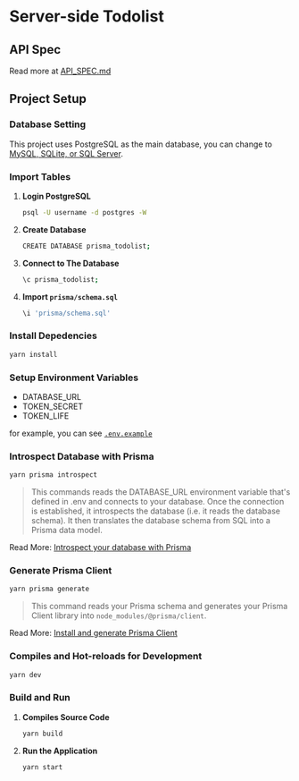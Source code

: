 # Server-side Todolist

## API Spec

Read more at [API_SPEC.md](API_SPEC.md)

## Project Setup

### Database Setting

This project uses PostgreSQL as the main database, you can change to [MySQL, SQLite, or SQL Server](https://www.prisma.io/docs/concepts/database-connectors).

### Import Tables

1. **Login PostgreSQL**

    ```bash
    psql -U username -d postgres -W
    ```

2. **Create Database**

    ```bash
    CREATE DATABASE prisma_todolist;
    ```

3. **Connect to The Database**

    ```bash
    \c prisma_todolist;
    ```

4. **Import `prisma/schema.sql`**

    ```bash
    \i 'prisma/schema.sql'
    ```

### Install Depedencies

```bash
yarn install
```

### Setup Environment Variables

- DATABASE_URL
- TOKEN_SECRET
- TOKEN_LIFE

for example, you can see [`.env.example`](.env.example)

### Introspect Database with Prisma

```bash
yarn prisma introspect
```

> This commands reads the DATABASE_URL environment variable that's defined in .env and connects to your database. Once the connection is established, it introspects the database (i.e. it reads the database schema). It then translates the database schema from SQL into a Prisma data model.

Read More: [Introspect your database with Prisma](https://www.prisma.io/docs/getting-started/setup-prisma/add-to-existing-project-node-postgres#introspect-your-database-with-prisma)

### Generate Prisma Client

```bash
yarn prisma generate
```
> This command reads your Prisma schema and generates your Prisma Client library into `node_modules/@prisma/client`.

Read More: [Install and generate Prisma Client](https://www.prisma.io/docs/getting-started/setup-prisma/add-to-existing-project-node-postgres#install-and-generate-prisma-client)

### Compiles and Hot-reloads for Development

```bash
yarn dev
```

### Build and Run

1. **Compiles Source Code**
  
    ```bash
    yarn build
    ```

2. **Run the Application**

    ```bash
    yarn start
    ```